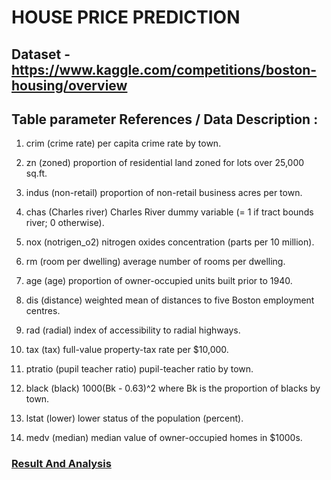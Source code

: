 # HOUSE PRICE PREDICTION



## Dataset - https://www.kaggle.com/competitions/boston-housing/overview


## Table parameter References / Data Description : 


1) crim (crime rate)
	per capita crime rate by town.

2) zn (zoned)
	proportion of residential land zoned for lots over 25,000 sq.ft.

3) indus (non-retail)
	proportion of non-retail business acres per town.

4) chas (Charles river)
	Charles River dummy variable (= 1 if tract bounds river; 0 otherwise).

5) nox (notrigen_o2)
	nitrogen oxides concentration (parts per 10 million).

6) rm (room per dwelling)
	average number of rooms per dwelling.

7) age (age)
	proportion of owner-occupied units built prior to 1940.

8) dis (distance)
	weighted mean of distances to five Boston employment centres.

9) rad (radial)
	index of accessibility to radial highways.

10) tax (tax)
	full-value property-tax rate per \$10,000.

11) ptratio (pupil teacher ratio)
	pupil-teacher ratio by town.

12) black (black)
	1000(Bk - 0.63)^2 where Bk is the proportion of blacks by town.

13) lstat (lower)
	lower status of the population (percent).

14) medv (median)
	median value of owner-occupied homes in \$1000s.

### [Result And Analysis](Result_Analysis.docx)

